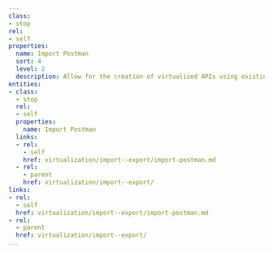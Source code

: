 ```yaml
---
class:
- stop
rel:
- self
properties:
  name: Import Postman
  sort: 4
  level: 2
  description: Allow for the creation of virtualized APIs using existing Postman definitions.
entities:
- class:
  - stop
  rel:
  - self
  properties:
    name: Import Postman
  links:
  - rel:
    - self
    href: virtualization/import--export/import-postman.md
  - rel:
    - parent
    href: virtualization/import--export/
links:
- rel:
  - self
  href: virtualization/import--export/import-postman.md
- rel:
  - parent
  href: virtualization/import--export/
...
```

